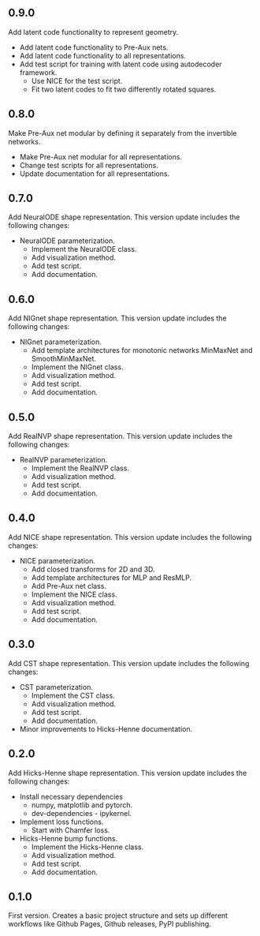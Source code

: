 ## 0.9.0
Add latent code functionality to represent geometry.
- Add latent code functionality to Pre-Aux nets.
- Add latent code functionality to all representations.
- Add test script for training with latent code using autodecoder framework.
    - Use NICE for the test script.
    - Fit two latent codes to fit two differently rotated squares.


## 0.8.0
Make Pre-Aux net modular by defining it separately from the invertible networks.
- Make Pre-Aux net modular for all representations.
- Change test scripts for all representations.
- Update documentation for all representations.


## 0.7.0
Add NeuralODE shape representation. This version update includes the following changes:
- NeuralODE parameterization.
    - Implement the NeuralODE class.
    - Add visualization method.
    - Add test script.
    - Add documentation.


## 0.6.0
Add NIGnet shape representation. This version update includes the following changes:
- NIGnet parameterization.
    - Add template architectures for monotonic networks MinMaxNet and SmoothMinMaxNet.
    - Implement the NIGnet class.
    - Add visualization method.
    - Add test script.
    - Add documentation.


## 0.5.0
Add RealNVP shape representation. This version update includes the following changes:
- RealNVP parameterization.
    - Implement the RealNVP class.
    - Add visualization method.
    - Add test script.
    - Add documentation.


## 0.4.0
Add NICE shape representation. This version update includes the following changes:
- NICE parameterization.
    - Add closed transforms for 2D and 3D.
    - Add template architectures for MLP and ResMLP.
    - Add Pre-Aux net class.
    - Implement the NICE class.
    - Add visualization method.
    - Add test script.
    - Add documentation.


## 0.3.0
Add CST shape representation. This version update includes the following changes:
- CST parameterization.
    - Implement the CST class.
    - Add visualization method.
    - Add test script.
    - Add documentation.
- Minor improvements to Hicks-Henne documentation.


## 0.2.0
Add Hicks-Henne shape representation. This version update includes the following changes:
- Install necessary dependencies
    - numpy, matplotlib and pytorch.
    - dev-dependencies - ipykernel.
- Implement loss functions.
    - Start with Chamfer loss.
- Hicks-Henne bump functions.
    - Implement the Hicks-Henne class.
    - Add visualization method.
    - Add test script.
    - Add documentation.


## 0.1.0
First version. Creates a basic project structure and sets up different workflows like Github Pages,
Github releases, PyPI publishing.